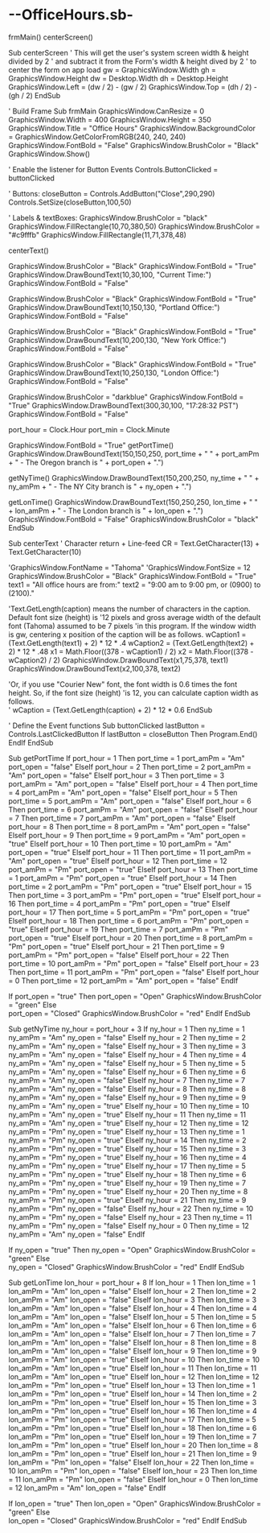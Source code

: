 # --OfficeHours.sb-
frmMain()
centerScreen()

Sub centerScreen
  ' This will get the user's system screen width & height divided by 2
  ' and subtract it from the Form's width & height dived by 2
  ' to center the form on app load
  gw = GraphicsWindow.Width
  gh = GraphicsWindow.Height
  dw = Desktop.Width
  dh = Desktop.Height
  GraphicsWindow.Left = (dw / 2) - (gw / 2)
  GraphicsWindow.Top = (dh / 2) - (gh / 2)
EndSub

' Build Frame
Sub frmMain
  GraphicsWindow.CanResize = 0
  GraphicsWindow.Width = 400
  GraphicsWindow.Height = 350
  GraphicsWindow.Title = "Office Hours"
  GraphicsWindow.BackgroundColor = GraphicsWindow.GetColorFromRGB(240, 240, 240)
  GraphicsWindow.FontBold = "False"
  GraphicsWindow.BrushColor = "Black"
  GraphicsWindow.Show()

  ' Enable the listener for Button Events
  Controls.ButtonClicked = buttonClicked

  ' Buttons:
  closeButton = Controls.AddButton("Close",290,290)
  Controls.SetSize(closeButton,100,50)

' Labels & textBoxes:
  GraphicsWindow.BrushColor = "black"
  GraphicsWindow.FillRectangle(10,70,380,50)
  GraphicsWindow.BrushColor = "#c9fffb"
  GraphicsWindow.FillRectangle(11,71,378,48)
  
  centerText()

  GraphicsWindow.BrushColor = "Black"
  GraphicsWindow.FontBold = "True"
  GraphicsWindow.DrawBoundText(10,30,100, "Current Time:")
  GraphicsWindow.FontBold = "False"
  
  GraphicsWindow.BrushColor = "Black"
  GraphicsWindow.FontBold = "True"
  GraphicsWindow.DrawBoundText(10,150,130, "Portland Office:")
  GraphicsWindow.FontBold = "False"
  
  GraphicsWindow.BrushColor = "Black"
  GraphicsWindow.FontBold = "True"
  GraphicsWindow.DrawBoundText(10,200,130, "New York Office:")
  GraphicsWindow.FontBold = "False"
  
  GraphicsWindow.BrushColor = "Black"
  GraphicsWindow.FontBold = "True"
  GraphicsWindow.DrawBoundText(10,250,130, "London Office:")
  GraphicsWindow.FontBold = "False"
  
  GraphicsWindow.BrushColor = "darkblue"
  GraphicsWindow.FontBold = "True"
  GraphicsWindow.DrawBoundText(300,30,100, "17:28:32 PST")
  GraphicsWindow.FontBold = "False"
  
  port_hour = Clock.Hour
  port_min = Clock.Minute
  
  GraphicsWindow.FontBold = "True"
  getPortTime()
  GraphicsWindow.DrawBoundText(150,150,250, port_time + " " + port_amPm + " - The Oregon branch is " + port_open + ".")
  
  getNyTime()
  GraphicsWindow.DrawBoundText(150,200,250, ny_time + " " + ny_amPm + " - The NY City branch is " + ny_open + ".")
  
  getLonTime()
  GraphicsWindow.DrawBoundText(150,250,250, lon_time + " " + lon_amPm + " - The London branch is " + lon_open + ".")
  GraphicsWindow.FontBold = "False"
  GraphicsWindow.BrushColor = "black"
EndSub

Sub centerText
  ' Character return + Line-feed
  CR = Text.GetCharacter(13) + Text.GetCharacter(10)
  
  'GraphicsWindow.FontName = "Tahoma"
  'GraphicsWindow.FontSize = 12
  GraphicsWindow.BrushColor = "Black"
  GraphicsWindow.FontBold = "True"
  text1 = "All office hours are from:"
  text2 = "9:00 am to 9:00 pm, or (0900) to (2100)."
  
  'Text.GetLength(caption) means the number of characters in the caption.  Default font size (height) is 
  '12 pixels and gross average width of the default font (Tahoma) assumed to be 7 pixels 
  'in this program.  If the window width is gw, centering x position of the caption will be as follows.
  wCaption1 = (Text.GetLength(text1) + 2) * 12 * .4
  wCaption2 = (Text.GetLength(text2) + 2) * 12 * .48
  x1 = Math.Floor((378 - wCaption1) / 2)
  x2 = Math.Floor((378 - wCaption2) / 2)
  GraphicsWindow.DrawBoundText(x1,75,378, text1)
  GraphicsWindow.DrawBoundText(x2,100,378, text2)
 
  'Or, if you use "Courier New" font, the font width is 0.6 times the font height.  So, if the font size (height) 
  'is 12, you can calculate caption width as follows.  
  ' wCaption = (Text.GetLength(caption) + 2) * 12 * 0.6
EndSub
  
' Define the Event functions
Sub buttonClicked
  lastButton = Controls.LastClickedButton
  If lastButton = closeButton Then
      Program.End() 
  EndIf
EndSub
  
Sub getPortTime
  If port_hour = 1 Then
    port_time = 1
    port_amPm = "Am"
    port_open = "false"
  ElseIf port_hour = 2 Then
    port_time = 2
    port_amPm = "Am"
    port_open = "false"
  ElseIf port_hour = 3 Then
    port_time = 3
    port_amPm = "Am"
    port_open = "false"
  ElseIf port_hour = 4 Then
    port_time = 4
    port_amPm = "Am"
    port_open = "false"
  ElseIf port_hour = 5 Then
    port_time = 5
    port_amPm = "Am"
    port_open = "false"
  ElseIf port_hour = 6 Then
    port_time = 6
    port_amPm = "Am"
    port_open = "false"
  ElseIf port_hour = 7 Then
    port_time = 7
    port_amPm = "Am"
    port_open = "false"
  ElseIf port_hour = 8 Then
    port_time = 8
    port_amPm = "Am"
    port_open = "false"
  ElseIf port_hour = 9 Then
    port_time = 9
    port_amPm = "Am"
    port_open = "true"
  ElseIf port_hour = 10 Then
    port_time = 10
    port_amPm = "Am"
    port_open = "true"
  ElseIf port_hour = 11 Then
    port_time = 11
    port_amPm = "Am"
    port_open = "true"
  ElseIf port_hour = 12 Then
    port_time = 12
    port_amPm = "Pm"
    port_open = "true"
  ElseIf port_hour = 13 Then
    port_time = 1
    port_amPm = "Pm"
    port_open = "true"
  ElseIf port_hour = 14 Then
    port_time = 2
    port_amPm = "Pm"
    port_open = "true"
  ElseIf port_hour = 15 Then
    port_time = 3
    port_amPm = "Pm"
    port_open = "true"
  ElseIf port_hour = 16 Then
    port_time = 4
    port_amPm = "Pm"
    port_open = "true"
  ElseIf port_hour = 17 Then
    port_time = 5
    port_amPm = "Pm"
    port_open = "true"
  ElseIf port_hour = 18 Then
    port_time = 6
    port_amPm = "Pm"
    port_open = "true"
  ElseIf port_hour = 19 Then
    port_time = 7
    port_amPm = "Pm"
    port_open = "true"
  ElseIf port_hour = 20 Then
    port_time = 8
    port_amPm = "Pm"
    port_open = "true"
  ElseIf port_hour = 21 Then
    port_time = 9
    port_amPm = "Pm"
    port_open = "false"
  ElseIf port_hour = 22 Then
    port_time = 10
    port_amPm = "Pm"
    port_open = "false"
  ElseIf port_hour = 23 Then
    port_time = 11
    port_amPm = "Pm"
    port_open = "false"
  ElseIf port_hour = 0 Then
    port_time = 12
    port_amPm = "Am"
    port_open = "false"
  EndIf
  
  If  port_open = "true" Then
    port_open = "Open"
    GraphicsWindow.BrushColor = "green"
  Else  
    port_open = "Closed"
    GraphicsWindow.BrushColor = "red"
  EndIf
EndSub
  
Sub getNyTime
  ny_hour = port_hour + 3
  If ny_hour = 1 Then
    ny_time = 1
    ny_amPm = "Am"
    ny_open = "false"
  ElseIf ny_hour = 2 Then
    ny_time = 2
    ny_amPm = "Am"
    ny_open = "false"
  ElseIf ny_hour = 3 Then
    ny_time = 3
    ny_amPm = "Am"
    ny_open = "false"
  ElseIf ny_hour = 4 Then
    ny_time = 4
    ny_amPm = "Am"
    ny_open = "false"
  ElseIf ny_hour = 5 Then
    ny_time = 5
    ny_amPm = "Am"
    ny_open = "false"
  ElseIf ny_hour = 6 Then
    ny_time = 6
    ny_amPm = "Am"
    ny_open = "false"
  ElseIf ny_hour = 7 Then
    ny_time = 7
    ny_amPm = "Am"
    ny_open = "false"
  ElseIf ny_hour = 8 Then
    ny_time = 8
    ny_amPm = "Am"
    ny_open = "false"
  ElseIf ny_hour = 9 Then
    ny_time = 9
    ny_amPm = "Am"
    ny_open = "true"
  ElseIf ny_hour = 10 Then
    ny_time = 10
    ny_amPm = "Am"
    ny_open = "true"
  ElseIf ny_hour = 11 Then
    ny_time = 11
    ny_amPm = "Am"
    ny_open = "true"
  ElseIf ny_hour = 12 Then
    ny_time = 12
    ny_amPm = "Pm"
    ny_open = "true"
  ElseIf ny_hour = 13 Then
    ny_time = 1
    ny_amPm = "Pm"
    ny_open = "true"
  ElseIf ny_hour = 14 Then
    ny_time = 2
    ny_amPm = "Pm"
    ny_open = "true"
  ElseIf ny_hour = 15 Then
    ny_time = 3
    ny_amPm = "Pm"
    ny_open = "true"
  ElseIf ny_hour = 16 Then
    ny_time = 4
    ny_amPm = "Pm"
    ny_open = "true"
  ElseIf ny_hour = 17 Then
    ny_time = 5
    ny_amPm = "Pm"
    ny_open = "true"
  ElseIf ny_hour = 18 Then
    ny_time = 6
    ny_amPm = "Pm"
    ny_open = "true"
  ElseIf ny_hour = 19 Then
    ny_time = 7
    ny_amPm = "Pm"
    ny_open = "true"
  ElseIf ny_hour = 20 Then
    ny_time = 8
    ny_amPm = "Pm"
    ny_open = "true"
  ElseIf ny_hour = 21 Then
    ny_time = 9
    ny_amPm = "Pm"
    ny_open = "false"
  ElseIf ny_hour = 22 Then
    ny_time = 10
    ny_amPm = "Pm"
    ny_open = "false"
  ElseIf ny_hour = 23 Then
    ny_time = 11
    ny_amPm = "Pm"
    ny_open = "false"
  ElseIf ny_hour = 0 Then
    ny_time = 12
    ny_amPm = "Am"
    ny_open = "false"
  EndIf
  
  If  ny_open = "true" Then
    ny_open = "Open"
    GraphicsWindow.BrushColor = "green"
  Else  
    ny_open = "Closed"
    GraphicsWindow.BrushColor = "red"
  EndIf
EndSub
  
Sub getLonTime
  lon_hour = port_hour + 8
  If lon_hour = 1 Then
    lon_time = 1
    lon_amPm = "Am"
    lon_open = "false"
  ElseIf lon_hour = 2 Then
    lon_time = 2
    lon_amPm = "Am"
    lon_open = "false"
  ElseIf lon_hour = 3 Then
    lon_time = 3
    lon_amPm = "Am"
    lon_open = "false"
  ElseIf lon_hour = 4 Then
    lon_time = 4
    lon_amPm = "Am"
    lon_open = "false"
  ElseIf lon_hour = 5 Then
    lon_time = 5
    lon_amPm = "Am"
    lon_open = "false"
  ElseIf lon_hour = 6 Then
    lon_time = 6
    lon_amPm = "Am"
    lon_open = "false"
  ElseIf lon_hour = 7 Then
    lon_time = 7
    lon_amPm = "Am"
    lon_open = "false"
  ElseIf lon_hour = 8 Then
    lon_time = 8
    lon_amPm = "Am"
    lon_open = "false"
  ElseIf lon_hour = 9 Then
    lon_time = 9
    lon_amPm = "Am"
    lon_open = "true"
  ElseIf lon_hour = 10 Then
    lon_time = 10
    lon_amPm = "Am"
    lon_open = "true"
  ElseIf lon_hour = 11 Then
    lon_time = 11
    lon_amPm = "Am"
    lon_open = "true"
  ElseIf lon_hour = 12 Then
    lon_time = 12
    lon_amPm = "Pm"
    lon_open = "true"
  ElseIf lon_hour = 13 Then
    lon_time = 1
    lon_amPm = "Pm"
    lon_open = "true"
  ElseIf lon_hour = 14 Then
    lon_time = 2
    lon_amPm = "Pm"
    lon_open = "true"
  ElseIf lon_hour = 15 Then
    lon_time = 3
    lon_amPm = "Pm"
    lon_open = "true"
  ElseIf lon_hour = 16 Then
    lon_time = 4
    lon_amPm = "Pm"
    lon_open = "true"
  ElseIf lon_hour = 17 Then
    lon_time = 5
    lon_amPm = "Pm"
    lon_open = "true"
  ElseIf lon_hour = 18 Then
    lon_time = 6
    lon_amPm = "Pm"
    lon_open = "true"
  ElseIf lon_hour = 19 Then
    lon_time = 7
    lon_amPm = "Pm"
    lon_open = "true"
  ElseIf lon_hour = 20 Then
    lon_time = 8
    lon_amPm = "Pm"
    lon_open = "true"
  ElseIf lon_hour = 21 Then
    lon_time = 9
    lon_amPm = "Pm"
    lon_open = "false"
  ElseIf lon_hour = 22 Then
    lon_time = 10
    lon_amPm = "Pm"
    lon_open = "false"
  ElseIf lon_hour = 23 Then
    lon_time = 11
    lon_amPm = "Pm"
    lon_open = "false"
  ElseIf lon_hour = 0 Then
    lon_time = 12
    lon_amPm = "Am"
    lon_open = "false"
  EndIf
  
  If  lon_open = "true" Then
    lon_open = "Open"
    GraphicsWindow.BrushColor = "green"
  Else  
    lon_open = "Closed"
    GraphicsWindow.BrushColor = "red"
  EndIf
EndSub
